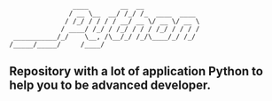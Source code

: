 
```
                ____        __  __              
               / __ \__  __/ /_/ /_  ____  ____ 
              / /_/ / / / / __/ __ \/ __ \/ __ \
             / ____/ /_/ / /_/ / / / /_/ / / / /
 ___________/_/    \__, /\__/_/ /_/\____/_/ /_/ 
/_____/_____/     /____/                        
```

## Repository with a lot of application Python to help you to be advanced developer.
